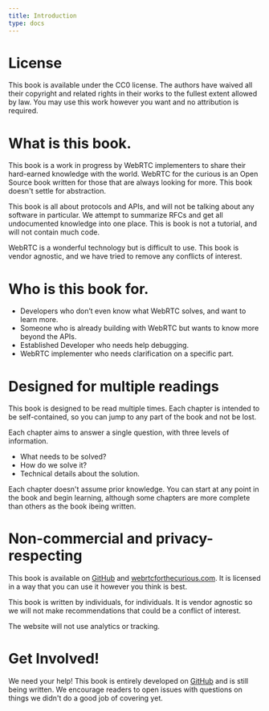 ```yaml
---
title: Introduction
type: docs
---
```


# License

This book is available under the CC0 license. The authors have waived all their copyright and related rights in their works to the fullest extent allowed by law. You may use this work however you want and no attribution is required.

# What is this book.

This book is a work in progress by WebRTC implementers to share their hard-earned knowledge with the world. WebRTC for the curious is an Open Source book written for those that are always looking for more. This book doesn't settle for abstraction.

This book is all about protocols and APIs, and will not be talking about any software in particular. We attempt to summarize RFCs and get all undocumented knowledge into one place. This is book is not a tutorial, and will not contain much code.

WebRTC is a wonderful technology but is difficult to use. This book is vendor agnostic, and we have tried to remove any conflicts of interest.

# Who is this book for.

* Developers who don’t even know what WebRTC solves, and want to learn more.
* Someone who is already building with WebRTC but wants to know more beyond the APIs.
* Established Developer who needs help debugging.
* WebRTC implementer who needs clarification on a specific part.

# Designed for multiple readings

This book is designed to be read multiple times. Each chapter is intended to be self-contained, so you can jump to any part of the book and not be lost.

Each chapter aims to answer a single question, with three levels of information.

* What needs to be solved?
* How do we solve it?
* Technical details about the solution.

Each chapter doesn't assume prior knowledge. You can start at any point in the book and begin learning, although some chapters are more complete than others as the book ibeing written.

# Non-commercial and privacy-respecting

This book is available on [GitHub](https://github.com/webrtc-for-the-curious/webrtc-for-the-curious) and [webrtcforthecurious.com](https://webrtcforthecurious.com). It is licensed in a way that you can use it however you think is best.

This book is written by individuals, for individuals. It is vendor agnostic so we will not make recommendations that could be a conflict of interest.

The website will not use analytics or tracking.

# Get Involved!

We need your help! This book is entirely developed on [GitHub](https://github.com/webrtc-for-the-curious/webrtc-for-the-curious) and is still being written. We encourage readers to open issues with questions on things we didn't do a good job of covering yet.
